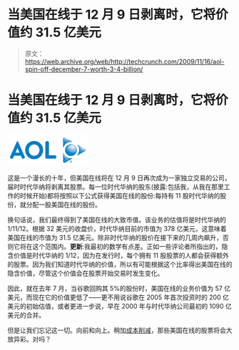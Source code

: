 # 当美国在线于 12 月 9 日剥离时，它将价值约 31.5 亿美元

> 原文：<https://web.archive.org/web/http://techcrunch.com/2009/11/16/aol-spin-off-december-7-worth-3-4-billion/>

# 当美国在线于 12 月 9 日剥离时，它将价值约 31.5 亿美元

![](img/5381bfe83b38be123118d68b46827c9a.png)

这是一个漫长的十年，但美国在线将在 12 月 9 日再次成为一家独立交易的公司，届时时代华纳将剥离其股票。每一位时代华纳的股东(披露:包括我，从我在那里工作的时候开始)都将按照以下公式获得美国在线的股份:每持有 11 股时代华纳的股份，就分配一股美国在线的股份。

换句话说，我们最终得到了美国在线的大致市值。该业务的估值将是时代华纳的 1/11/12。根据 32 美元的收盘价，时代华纳目前的市值为 378 亿美元，这意味着美国在线的市值为 31.5 亿美元。除非时代华纳的股价在接下来的几周内飙升，否则它将在这个范围内。**更新**:我最初的数学有点差。正如一些评论者所指出的，隐含价值是时代华纳的 1/12，因为在发行时，每个拥有 11 股股票的人都会获得额外的股票。因为我们知道时代华纳的价值，所以有可能根据这个比率得出美国在线的隐含价值，尽管这个价值会在股票开始交易时发生变化。

因此，就在去年 7 月，当谷歌回购其 5%的股份时，美国在线的业务价值为 57 亿美元，而现在它的价值更低了——更不用说谷歌在 2005 年首次投资时的 200 亿美元的初始估值，或者更进一步说，早在 2000 年与时代华纳公司最初的 1090 亿美元的合并。

但是让我们忘记这一切。向前和向上。稍加[成本削减](https://web.archive.org/web/20230315232043/https://techcrunch.com/2009/11/12/cleaning-house-before-its-ipo-will-cost-aol-200-million-and-up-to-1000-jobs/)，那些美国在线的股票将会大放异彩。对吗？